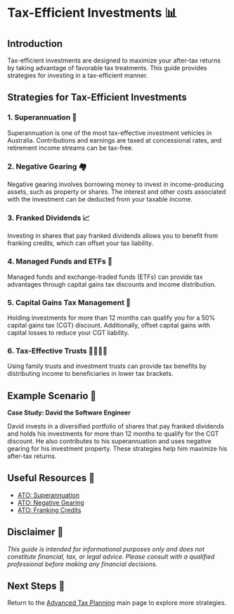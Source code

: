# Tax-Efficient Investments 📊

## Introduction

Tax-efficient investments are designed to maximize your after-tax returns by taking advantage of favorable tax treatments. This guide provides strategies for investing in a tax-efficient manner.

## Strategies for Tax-Efficient Investments

### 1. Superannuation 🏦

Superannuation is one of the most tax-effective investment vehicles in Australia. Contributions and earnings are taxed at concessional rates, and retirement income streams can be tax-free.

### 2. Negative Gearing 🏘️

Negative gearing involves borrowing money to invest in income-producing assets, such as property or shares. The interest and other costs associated with the investment can be deducted from your taxable income.

### 3. Franked Dividends 📈

Investing in shares that pay franked dividends allows you to benefit from franking credits, which can offset your tax liability.

### 4. Managed Funds and ETFs 🏢

Managed funds and exchange-traded funds (ETFs) can provide tax advantages through capital gains tax discounts and income distribution.

### 5. Capital Gains Tax Management 💼

Holding investments for more than 12 months can qualify you for a 50% capital gains tax (CGT) discount. Additionally, offset capital gains with capital losses to reduce your CGT liability.

### 6. Tax-Effective Trusts 👨‍👩‍👧‍👦

Using family trusts and investment trusts can provide tax benefits by distributing income to beneficiaries in lower tax brackets.

## Example Scenario 📘

**Case Study: David the Software Engineer**

David invests in a diversified portfolio of shares that pay franked dividends and holds his investments for more than 12 months to qualify for the CGT discount. He also contributes to his superannuation and uses negative gearing for his investment property. These strategies help him maximize his after-tax returns.

## Useful Resources 🔗

- [ATO: Superannuation](https://www.ato.gov.au/super/)
- [ATO: Negative Gearing](https://www.ato.gov.au/individuals/investing/property/what-is-negative-gearing/)
- [ATO: Franking Credits](https://www.ato.gov.au/individuals/investments-and-assets/investing-in-shares/what-are-franking-credits-/)

## Disclaimer 🚨

*This guide is intended for informational purposes only and does not constitute financial, tax, or legal advice. Please consult with a qualified professional before making any financial decisions.*

## Next Steps 🚀

Return to the [Advanced Tax Planning](advanced-tax-planning.md) main page to explore more strategies.
